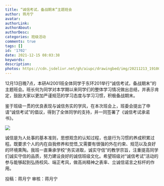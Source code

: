 ```yaml
---
title: “诚信考试，备战期末”主题班会
author: 蒋月宁
avatar: 
authorLink: 
authorAbout: 
authorDesc: 
categories: 班级活动
comments: true
tags: []
id: '1702'
date: 2021-12-15 08:03:38
keywords:
description:
photos: https://cdn.jsdelivr.net/gh/aiupc/drawingbed/img/20211213_191008-300x225.jpg
---
```


12月13日晚7点，本研AI2001班全体同学于东环201举行“诚信考试，备战期末”的主题班会。班长何为同学对本学期以来同学们的整体学习情况做出总结，并表示肯定，鼓励大家以更加严谨规范的学习态度与学习习惯，积极备战期末。

鉴于班级一贯的优良表现与诚信务实的学风，在本次班会上，班委会提出了申请“诚信考试”的倡议，得到了全体同学的支持，并一同签署了《诚信考试承诺书》。

![](https://cdn.jsdelivr.net/gh/aiupc/drawingbed/img/20211213_191008-300x225.jpg)

诚信是为人处事的基本准则，思想观念的认知过程，也是行为习惯的养成积累过程。既要求个人的内在自我修养和觉悟,又需要有很强的外在约束、规范以及良好的环境熏陶。我班一直秉承学校“务实进取，诚实守信”的教学宗旨，注重提高同学们诚实守信的品质，努力建设良好的诚信班级文化。希望班级对“诚信考试”活动的参与能够起到弘扬校风、端正考风，做高尚精神之表率、立诚信诺言之标杆的作用。

投稿：蒋月宁 审核：蒋月宁